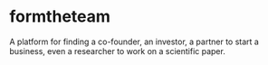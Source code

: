 # formtheteam
A platform for finding a co-founder, an investor, a partner to start a business, even a researcher to work on a scientific paper. 

